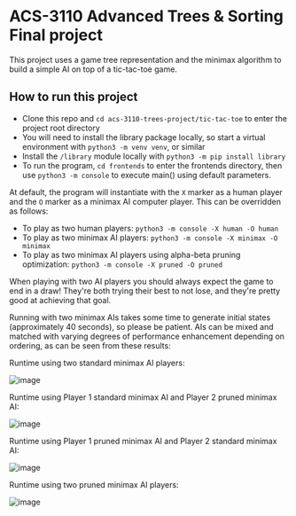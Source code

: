# ACS-3110 Advanced Trees & Sorting Final project

This project uses a game tree representation and the minimax algorithm to build a simple AI on top of a tic-tac-toe game.

## How to run this project

- Clone this repo and `cd acs-3110-trees-project/tic-tac-toe` to enter the project root directory
- You will need to install the library package locally, so start a virtual environment with `python3 -m venv venv`, or similar
- Install the `/library` module locally with `python3 -m pip install library`
- To run the program, `cd frontends` to enter the frontends directory, then use `python3 -m console` to execute main() using default parameters.

At default, the program will instantiate with the `X` marker as a human player and the `O` marker as a minimax AI computer player.  This can be overridden as follows:

- To play as two human players: `python3 -m console -X human -O human`
- To play as two minimax AI players: `python3 -m console -X minimax -O minimax`
- To play as two minimax AI players using alpha-beta pruning optimization: `python3 -m console -X pruned -O pruned`

When playing with two AI players you should always expect the game to end in a draw!  They're both trying their best to not lose, and they're pretty good at achieving that goal.  

Running with two minimax AIs takes some time to generate initial states (approximately 40 seconds), so please be patient.  AIs can be mixed and matched with varying degrees of performance enhancement depending on ordering, as can be seen from these results:

Runtime using two standard minimax AI players:

![image](https://github.com/energeist/acs-3110-trees-project/assets/111889289/a9041516-1be3-4290-8419-630f02b550d0)

Runtime using Player 1 standard minimax AI and Player 2 pruned minimax AI:

![image](https://github.com/energeist/acs-3110-trees-project/assets/111889289/452b6721-e083-4cee-ba3c-fcd88d04adef)

Runtime using Player 1 pruned minimax AI and Player 2 standard minimax AI:

![image](https://github.com/energeist/acs-3110-trees-project/assets/111889289/e18470c1-b4e9-46d2-8c91-dcf82708deb9)

Runtime using two pruned minimax AI players:

![image](https://github.com/energeist/acs-3110-trees-project/assets/111889289/dcce33d7-559d-44f2-8a37-1e2bf365485a)

